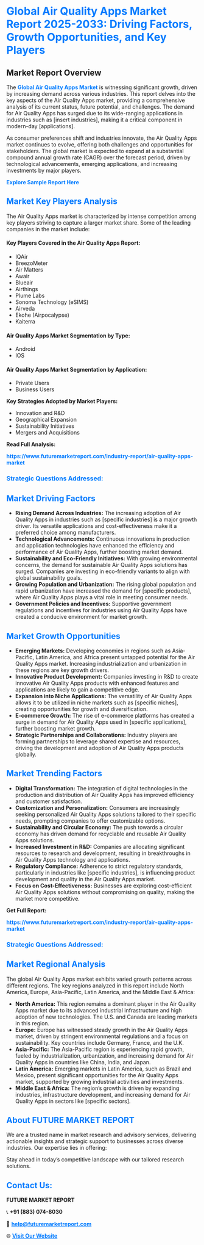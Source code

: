 <h1 style="color: #007BFF;">Global Air Quality Apps Market Report 2025-2033: Driving Factors, Growth Opportunities, and Key Players</h1>

<section id="overview">
<h2>Market Report Overview</h2>
<p>The <a href="https://www.futuremarketreport.com/industry-report/air-quality-apps-market" style="color: #007BFF; text-decoration: none;"><strong>Global Air Quality Apps Market</strong></a> is witnessing significant growth, driven by increasing demand across various industries. This report delves into the key aspects of the Air Quality Apps market, providing a comprehensive analysis of its current status, future potential, and challenges. The demand for Air Quality Apps has surged due to its wide-ranging applications in industries such as [insert industries], making it a critical component in modern-day [applications].</p>
<p>As consumer preferences shift and industries innovate, the Air Quality Apps market continues to evolve, offering both challenges and opportunities for stakeholders. The global market is expected to expand at a substantial compound annual growth rate (CAGR) over the forecast period, driven by technological advancements, emerging applications, and increasing investments by major players.</p>
</section>

<section id="overview">
<p><a href="https://www.futuremarketreport.com/request-sample/reportId=28786" style="color: #007BFF; text-decoration: none;"><strong>Explore Sample Report Here</strong></a></p>
</section>

<section id="key-players">
<h2 style="color: #007BFF;">Market Key Players Analysis</h2>
<p>The Air Quality Apps market is characterized by intense competition among key players striving to capture a larger market share. Some of the leading companies in the market include:</p>
<h4>Key Players Covered in the Air Quality Apps Report:</h4>
<ul><li>IQAir</li><li>BreezoMeter</li><li>Air Matters</li><li>Awair</li><li>Blueair</li><li>Airthings</li><li>Plume Labs</li><li>Sonoma Technology (eSIMS)</li><li>Airveda</li><li>Ekohe (Airpocalypse)</li><li>Kaiterra</li></ul>
<h4>Air Quality Apps Market Segmentation by Type:</h4>
<ul><li>Android</li><li>IOS</li></ul>

<h4>Air Quality Apps Market Segmentation by Application:</h4>
<ul><li>Private Users</li><li>Business Users</li></ul>
<p><strong>Key Strategies Adopted by Market Players:</strong></p>
<ul>
<li>Innovation and R&D</li>
<li>Geographical Expansion</li>
<li>Sustainability Initiatives</li>
<li>Mergers and Acquisitions</li>
</ul>
</section>

<section>
<p><strong>Read Full Analysis: </strong></p><a href="https://www.futuremarketreport.com/industry-report/air-quality-apps-market" style="color: #007BFF; text-decoration: none;"><strong>https://www.futuremarketreport.com/industry-report/air-quality-apps-market</strong></a>
<h3 style="color: #007BFF;">Strategic Questions Addressed:</h3>
</section>

<section id="driving-factors">
<h2 style="color: #007BFF;">Market Driving Factors</h2>
<ul>
<li><strong>Rising Demand Across Industries:</strong> The increasing adoption of Air Quality Apps in industries such as [specific industries] is a major growth driver. Its versatile applications and cost-effectiveness make it a preferred choice among manufacturers.</li>
<li><strong>Technological Advancements:</strong> Continuous innovations in production and application technologies have enhanced the efficiency and performance of Air Quality Apps, further boosting market demand.</li>
<li><strong>Sustainability and Eco-Friendly Initiatives:</strong> With growing environmental concerns, the demand for sustainable Air Quality Apps solutions has surged. Companies are investing in eco-friendly variants to align with global sustainability goals.</li>
<li><strong>Growing Population and Urbanization:</strong> The rising global population and rapid urbanization have increased the demand for [specific products], where Air Quality Apps plays a vital role in meeting consumer needs.</li>
<li><strong>Government Policies and Incentives:</strong> Supportive government regulations and incentives for industries using Air Quality Apps have created a conducive environment for market growth.</li>
</ul>
</section>

<section id="growth-opportunities">
<h2 style="color: #007BFF;">Market Growth Opportunities</h2>
<ul>
<li><strong>Emerging Markets:</strong> Developing economies in regions such as Asia-Pacific, Latin America, and Africa present untapped potential for the Air Quality Apps market. Increasing industrialization and urbanization in these regions are key growth drivers.</li>
<li><strong>Innovative Product Development:</strong> Companies investing in R&D to create innovative Air Quality Apps products with enhanced features and applications are likely to gain a competitive edge.</li>
<li><strong>Expansion into Niche Applications:</strong> The versatility of Air Quality Apps allows it to be utilized in niche markets such as [specific niches], creating opportunities for growth and diversification.</li>
<li><strong>E-commerce Growth:</strong> The rise of e-commerce platforms has created a surge in demand for Air Quality Apps used in [specific applications], further boosting market growth.</li>
<li><strong>Strategic Partnerships and Collaborations:</strong> Industry players are forming partnerships to leverage shared expertise and resources, driving the development and adoption of Air Quality Apps products globally.</li>
</ul>
</section>

<section id="trending-factors">
<h2 style="color: #007BFF;">Market Trending Factors</h2>
<ul>
<li><strong>Digital Transformation:</strong> The integration of digital technologies in the production and distribution of Air Quality Apps has improved efficiency and customer satisfaction.</li>
<li><strong>Customization and Personalization:</strong> Consumers are increasingly seeking personalized Air Quality Apps solutions tailored to their specific needs, prompting companies to offer customizable options.</li>
<li><strong>Sustainability and Circular Economy:</strong> The push towards a circular economy has driven demand for recyclable and reusable Air Quality Apps solutions.</li>
<li><strong>Increased Investment in R&D:</strong> Companies are allocating significant resources to research and development, resulting in breakthroughs in Air Quality Apps technology and applications.</li>
<li><strong>Regulatory Compliance:</strong> Adherence to strict regulatory standards, particularly in industries like [specific industries], is influencing product development and quality in the Air Quality Apps market.</li>
<li><strong>Focus on Cost-Effectiveness:</strong> Businesses are exploring cost-efficient Air Quality Apps solutions without compromising on quality, making the market more competitive.</li>
</ul>
</section>

<section>
<p><strong>Get Full Report: </strong></p><a href="https://www.futuremarketreport.com/industry-report/air-quality-apps-market" style="color: #007BFF; text-decoration: none;"><strong>https://www.futuremarketreport.com/industry-report/air-quality-apps-market</strong></a>
<h3 style="color: #007BFF;">Strategic Questions Addressed:</h3>
</section>


<section id="regional-analysis">
<h2 style="color: #007BFF;">Market Regional Analysis</h2>
<p>The global Air Quality Apps market exhibits varied growth patterns across different regions. The key regions analyzed in this report include North America, Europe, Asia-Pacific, Latin America, and the Middle East & Africa:</p>
<ul>
<li><strong>North America:</strong> This region remains a dominant player in the Air Quality Apps market due to its advanced industrial infrastructure and high adoption of new technologies. The U.S. and Canada are leading markets in this region.</li>
<li><strong>Europe:</strong> Europe has witnessed steady growth in the Air Quality Apps market, driven by stringent environmental regulations and a focus on sustainability. Key countries include Germany, France, and the U.K.</li>
<li><strong>Asia-Pacific:</strong> The Asia-Pacific region is experiencing rapid growth, fueled by industrialization, urbanization, and increasing demand for Air Quality Apps in countries like China, India, and Japan.</li>
<li><strong>Latin America:</strong> Emerging markets in Latin America, such as Brazil and Mexico, present significant opportunities for the Air Quality Apps market, supported by growing industrial activities and investments.</li>
<li><strong>Middle East & Africa:</strong> The region’s growth is driven by expanding industries, infrastructure development, and increasing demand for Air Quality Apps in sectors like [specific sectors].</li>
</ul>
</section>

<footer>
<h2 style="color: #007BFF;">About FUTURE MARKET REPORT</h2>
<p>We are a trusted name in market research and advisory services, delivering actionable insights and strategic support to businesses across diverse industries. Our expertise lies in offering:</p>

<p>Stay ahead in today’s competitive landscape with our tailored research solutions.</p>

<h2 style="color: #007BFF;">Contact Us:</h2>
<p><strong>FUTURE MARKET REPORT</strong></p>
<p>📞 <strong>+91 (883) 074-8030</strong></p>
<p>📧 <strong><a href="mailto:help@futuremarketreport.com" style="color: #007BFF;">help@futuremarketreport.com</a></strong></p>
<p>🌐 <strong><a href="https://www.futuremarketreport.com/" style="color: #007BFF;">Visit Our Website</a></strong></p>
</footer>